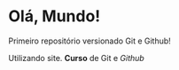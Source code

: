 # Olá, Mundo!
 Primeiro repositório versionado Git e Github!

 Utilizando site.
**Curso** de Git e *Github*
